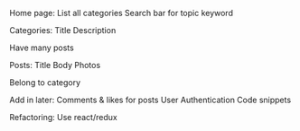 Home page:
  List all categories
  Search bar for topic keyword

Categories:
  Title
  Description

  Have many posts

Posts:
  Title
  Body
  Photos

  Belong to category

Add in later:
  Comments & likes for posts
  User
  Authentication
  Code snippets

Refactoring:
  Use react/redux
